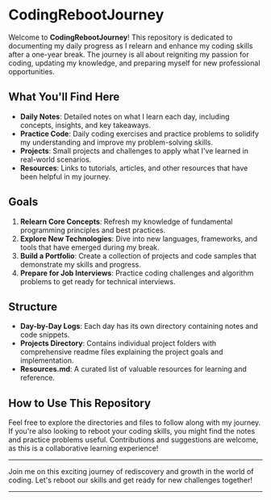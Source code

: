 # CodingRebootJourney

Welcome to **CodingRebootJourney**! This repository is dedicated to documenting my daily progress as I relearn and enhance my coding skills after a one-year break. The journey is all about reigniting my passion for coding, updating my knowledge, and preparing myself for new professional opportunities.

## What You'll Find Here

- **Daily Notes**: Detailed notes on what I learn each day, including concepts, insights, and key takeaways.
- **Practice Code**: Daily coding exercises and practice problems to solidify my understanding and improve my problem-solving skills.
- **Projects**: Small projects and challenges to apply what I've learned in real-world scenarios.
- **Resources**: Links to tutorials, articles, and other resources that have been helpful in my journey.

## Goals

1. **Relearn Core Concepts**: Refresh my knowledge of fundamental programming principles and best practices.
2. **Explore New Technologies**: Dive into new languages, frameworks, and tools that have emerged during my break.
3. **Build a Portfolio**: Create a collection of projects and code samples that demonstrate my skills and progress.
4. **Prepare for Job Interviews**: Practice coding challenges and algorithm problems to get ready for technical interviews.

## Structure

- **Day-by-Day Logs**: Each day has its own directory containing notes and code snippets.
- **Projects Directory**: Contains individual project folders with comprehensive readme files explaining the project goals and implementation.
- **Resources.md**: A curated list of valuable resources for learning and reference.

## How to Use This Repository

Feel free to explore the directories and files to follow along with my journey. If you're also looking to reboot your coding skills, you might find the notes and practice problems useful. Contributions and suggestions are welcome, as this is a collaborative learning experience!

---

Join me on this exciting journey of rediscovery and growth in the world of coding. Let's reboot our skills and get ready for new challenges together!

---
